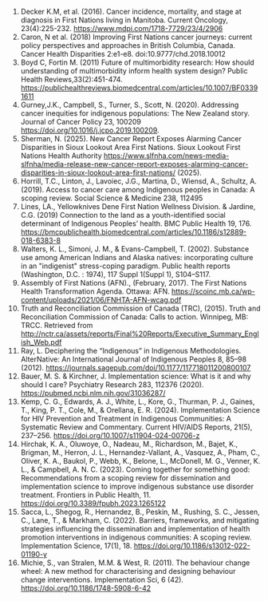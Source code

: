1.	Decker K.M, et al. (2016). Cancer incidence, mortality, and stage at diagnosis in First Nations living in Manitoba. Current Oncology, 23(4):225-232. https://www.mdpi.com/1718-7729/23/4/2906
2.	 Caron, N et al. (2018) Improving First Nations cancer journeys: current policy perspectives and approaches in British Columbia, Canada. Cancer Health Disparities 2:e1-e8. doi:10.9777/chd.2018.10012
3.	Boyd C, Fortin M. (2011) Future of multimorbidity research: How should understanding of multimorbidity inform health system design? Public Health Reviews,33(2):451-474. https://publichealthreviews.biomedcentral.com/articles/10.1007/BF03391611
4.	Gurney,J.K.,  Campbell, S., Turner, S., Scott, N. (2020). Addressing cancer inequities for indigenous populations: The New Zealand story. Journal of Cancer Policy 23, 100209 https://doi.org/10.1016/j.jcpo.2019.100209.
5.	Sherman, N. (2025). New Cancer Report Exposes Alarming Cancer Disparities in Sioux Lookout Area First Nations. Sioux Lookout First Nations Health Authority https://www.slfnha.com/news-media-slfnha/media-release-new-cancer-report-exposes-alarming-cancer-disparities-in-sioux-lookout-area-first-nations/ (2025).
6.	Horrill, T.C.,  Linton, J.,  Lavoiec, J.G., Martina, D., Wiensd, A., Schultz, A. (2019). Access to cancer care among Indigenous peoples in Canada: A scoping review. Social Science & Medicine 238, 112495
7.	Lines, LA., Yellowknives Dene First Nation Wellness Division. & Jardine, C.G. (2019) Connection to the land as a youth-identified social determinant of Indigenous Peoples’ health. BMC Public Health 19, 176. https://bmcpublichealth.biomedcentral.com/articles/10.1186/s12889-018-6383-8
8.	Walters, K. L., Simoni, J. M., & Evans-Campbell, T. (2002). Substance use among American Indians and Alaska natives: incorporating culture in an "indigenist" stress-coping paradigm. Public health reports (Washington, D.C. : 1974), 117 Suppl 1(Suppl 1), S104–S117.
9.	Assembly of First Nations (AFN)., (February, 2017). The First Nations Health Transformation Agenda. Ottawa: AFN. https://scoinc.mb.ca/wp-content/uploads/2021/06/FNHTA-AFN-wcag.pdf
10.	 Truth and Reconciliation Commission of Canada (TRC), (2015). Truth and Reconciliation Commission of Canada: Calls to action. Winnipeg, MB: TRCC. Retrieved from http://nctr.ca/assets/reports/Final%20Reports/Executive_Summary_English_Web.pdf
11.	Ray, L. Deciphering the “Indigenous” in Indigenous Methodologies. AlterNative: An International Journal of Indigenous Peoples 8, 85–98 (2012). https://journals.sagepub.com/doi/10.1177/117718011200800107
12.	 Bauer, M. S. & Kirchner, J. Implementation science: What is it and why should I care? Psychiatry Research 283, 112376 (2020). https://pubmed.ncbi.nlm.nih.gov/31036287/
13.	 Kemp, C. G., Edwards, A. J., White, L., Kore, G., Thurman, P. J., Gaines, T., King, P. T., Cole, M., & Orellana, E. R. (2024). Implementation Science for HIV Prevention and Treatment in Indigenous Communities: A Systematic Review and Commentary. Current HIV/AIDS Reports, 21(5), 237–256. https://doi.org/10.1007/s11904-024-00706-z
14.	Hirchak, K. A., Oluwoye, O., Nadeau, M., Richardson, M., Bajet, K., Brigman, M., Herron, J. L., Hernandez-Vallant, A., Vasquez, A., Pham, C., Oliver, K. A., Baukol, P., Webb, K., Belone, L., McDonell, M. G., Venner, K. L., & Campbell, A. N. C. (2023). Coming together for something good: Recommendations from a scoping review for dissemination and implementation science to improve indigenous substance use disorder treatment. Frontiers in Public Health, 11. https://doi.org/10.3389/fpubh.2023.1265122
15.	Sacca, L., Shegog, R., Hernandez, B., Peskin, M., Rushing, S. C., Jessen, C., Lane, T., & Markham, C. (2022). Barriers, frameworks, and mitigating strategies influencing the dissemination and implementation of health promotion interventions in indigenous communities: A scoping review. Implementation Science, 17(1), 18. https://doi.org/10.1186/s13012-022-01190-y
16.	Michie, S., van Stralen, M.M. & West, R. (2011). The behaviour change wheel: A new method for characterising and designing behaviour change interventions. Implementation Sci, 6 (42). https://doi.org/10.1186/1748-5908-6-42










